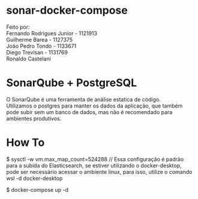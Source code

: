 # sonar-docker-compose
Feito por: <br>
Fernando Rodrigues Junior - 1121913 <br>
Guilherme Barea - 1127375 <br>
João Pedro Tondo - 1133671 <br>
Diego Trevisan - 1131769 <br>
Ronaldo Castelani <br>

# SonarQube + PostgreSQL

O SonarQube é uma ferramenta de análise estatica de código.<br> Utilizamos o postgres para manter os dados da aplicação, que também pode subir sem um banco de dados, mas não é recomendado para ambientes produtivos.


# How To

$ sysctl -w vm.max_map_count=524288 // Essa configuração é padrão para a subida do Elasticsearch, se estiver utilizando o docker-desktop, pode ser necessário acessar o ambiente linux, para isso, utilize o comando wsl -d docker-desktop<br>

$ docker-compose up -d

